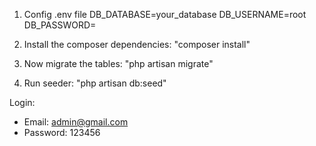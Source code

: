 1. Config .env file
DB_DATABASE=your_database
DB_USERNAME=root
DB_PASSWORD=

2. Install the composer dependencies: "composer install"
3. Now migrate the tables: "php artisan migrate"
4. Run seeder: "php artisan db:seed"


Login:
- Email: admin@gmail.com
- Password: 123456
